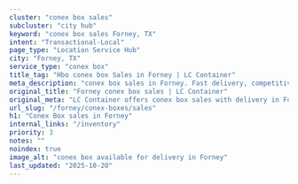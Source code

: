 ```yaml
---
cluster: "conex box sales"
subcluster: "city hub"
keyword: "conex box sales Forney, TX"
intent: "Transactional-Local"
page_type: "Location Service Hub"
city: "Forney, TX"
service_type: "conex box"
title_tag: "Hbo conex box Sales in Forney | LC Container"
meta_description: "conex box sales in Forney. Fast delivery, competitive pricing. Serving conex boxes area. Quote ID: 75T. Call (214) 524-4168 for your free quote today."
original_title: "Forney conex box sales | LC Container"
original_meta: "LC Container offers conex box sales with delivery in Forney, TX. Local. Fast quotes. Since 2003."
url_slug: "/forney/conex-boxes/sales"
h1: "Conex Box sales in Forney"
internal_links: "/inventory"
priority: 3
notes: ""
noindex: true
image_alt: "conex box available for delivery in Forney"
last_updated: "2025-10-20"
---
```


<!-- TODO: Add unique city/inventory copy, images, and internal links here. -->
